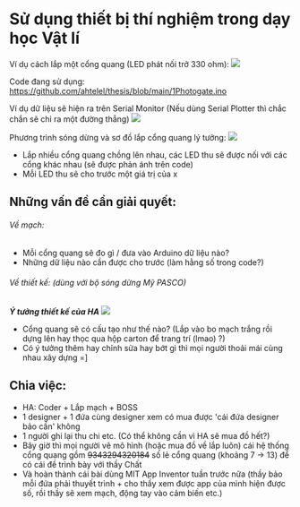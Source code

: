# Sử dụng thiết bị thí nghiệm trong dạy học Vật lí

Ví dụ cách lắp một cổng quang (LED phát nối trở 330 ohm):
![](https://media.discordapp.net/attachments/467378202575241244/769147726712930334/image0.jpg)

Code đang sử dụng: https://github.com/ahtelel/thesis/blob/main/1Photogate.ino 

Ví dụ dữ liệu sẽ hiện ra trên Serial Monitor (Nếu dùng Serial Plotter thì chắc chắn sẽ chỉ ra một đường thẳng)
![](https://cdn.discordapp.com/attachments/467378202575241244/769141206793584690/unknown.png)

Phương trình sóng dừng và sơ đồ lắp cổng quang lý tưởng:
![](https://media.discordapp.net/attachments/467378202575241244/769147105557741578/image0.jpg)
- Lắp nhiều cổng quang chồng lên nhau, các LED thu sẽ được nối với các cổng khác nhau (sẽ được phản ánh trên code)
- Mỗi LED thu sẽ cho trước một giá trị của x 

## Những vấn đề cần giải quyết:
###### Về mạch:
- Mỗi cổng quang sẽ đo gì / đưa vào Arduino dữ liệu nào?
- Những dữ liệu nào cần được cho trước (làm hằng số trong code?)
###### Về thiết kế: (dùng với bộ sóng dừng Mỹ PASCO)
***Ý tưởng thiết kế của HA***
![](https://cdn.discordapp.com/attachments/467378202575241244/769154062347272242/image0.jpg)
- Cổng quang sẽ có cấu tạo như thế nào? (Lắp vào bo mạch trắng rồi dựng lên hay thọc qua hộp carton để trang trí (lmao) ?)
- Có ý tưởng thêm hay chỉnh sửa hay bớt gì thì mọi người thoải mái cùng nhau xây dựng =]
## Chia việc:
- HA: Coder + Lắp mạch + BOSS
- 1 designer + 1 đứa cùng designer xem có mua được 'cái đứa designer bảo cần' không
- 1 người ghi lại thu chi etc. (Có thể không cần vì HA sẽ mua đồ hết?)
- Bây giờ thì mọi người vẽ mô hình (hoặc mua đồ về lắp luôn) cái hệ thống cổng quang gồm ~~9343294320184~~ số lẻ cổng quang (khoảng 7 -> 13) để có cái đề trình bày với thầy Chất
- Và hoàn thành cái bài dùng MIT App Inventor tuần trước nữa (thầy bảo mỗi đứa phải thuyết trình + cho thầy xem được app của mình hiện được số, rồi thầy sẽ xem mạch, động tay vào cảm biến etc.)
